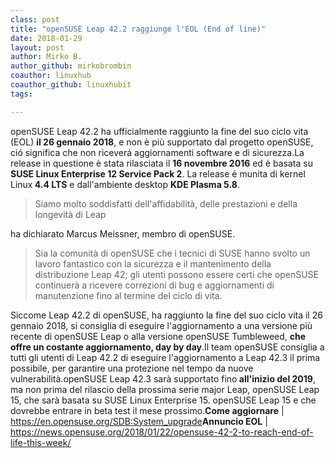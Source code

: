 ```yaml
---
class: post
title: "openSUSE Leap 42.2 raggiunge l'EOL (End of line)"
date: 2018-01-29
layout: post
author: Mirko B.
author_github: mirkobrombin
coauthor: linuxhub
coauthor_github: linuxhubit
tags:

---
```

openSUSE Leap 42.2 ha ufficialmente raggiunto la fine del suo ciclo vita (EOL) <strong>il 26 gennaio 2018</strong>, e non è più supportato dal progetto openSUSE, ció significa che non riceverá aggiornamenti software e di sicurezza.La release in questione è stata rilasciata il <strong>16 novembre 2016</strong> ed è basata su <strong>SUSE Linux Enterprise 12 Service Pack 2</strong>. La release é munita di kernel Linux<strong> 4.4 LTS</strong> e dall'ambiente desktop <strong>KDE Plasma 5.8</strong>.<blockquote>Siamo molto soddisfatti dell'affidabilità, delle prestazioni e della longevità di Leap</blockquote>ha dichiarato Marcus Meissner, membro di openSUSE.<blockquote>Sia la comunità di openSUSE che i tecnici di SUSE hanno svolto un lavoro fantastico con la sicurezza e il mantenimento della distribuzione Leap 42; gli utenti possono essere certi che openSUSE continuerà a ricevere correzioni di bug e aggiornamenti di manutenzione fino al termine del ciclo di vita.</blockquote>Siccome Leap 42.2 di openSUSE, ha raggiunto la fine del suo ciclo vita il 26 gennaio 2018, si consiglia di eseguire l'aggiornamento a una versione più recente di openSUSE Leap o alla versione openSUSE Tumbleweed, <strong>che offre un costante aggiornamento, day by day</strong>.Il team openSUSE consiglia a tutti gli utenti di Leap 42.2 di eseguire l'aggiornamento a Leap 42.3 il prima possibile, per garantire una protezione nel tempo da nuove vulnerabilità.openSUSE Leap 42.3 sarà supportato fino<strong> all'inizio del 2019</strong>, ma non prima del rilascio della prossima serie major Leap, openSUSE Leap 15, che sarà basata su SUSE Linux Enterprise 15. openSUSE Leap 15 e che dovrebbe entrare in beta test il mese prossimo.<strong>Come aggiornare</strong> | <a href="https://en.opensuse.org/SDB:System_upgrade">https://en.opensuse.org/SDB:System_upgrade</a><strong>Annuncio EOL</strong> | <a href="https://news.opensuse.org/2018/01/22/opensuse-42-2-to-reach-end-of-life-this-week/">https://news.opensuse.org/2018/01/22/opensuse-42-2-to-reach-end-of-life-this-week/</a>